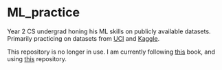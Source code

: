 # ML_practice
Year 2 CS undergrad honing his ML skills on publicly available datasets.
Primarily practicing on datasets from [UCI](https://archive.ics.uci.edu/ml/index.php) and [Kaggle](https://www.kaggle.com/).

This repository is no longer in use. I am currently following [this](https://www.oreilly.com/library/view/hands-on-machine-learning/9781492032632/) book, and using [this](https://github.com/agentum07/handson-ml) repository.
